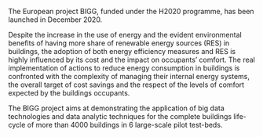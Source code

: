 The European project BIGG, funded under the H2020 programme, has been launched in December 2020.

Despite the increase in the use of energy and the evident environmental benefits of having more share of renewable energy sources (RES) in buildings, the adoption of both energy efficiency measures and RES is highly influenced by its cost and the impact on occupants’ comfort. The real implementation of actions to reduce energy consumption in buildings is confronted with the complexity of managing their internal energy systems, the overall target of cost savings and the respect of the levels of comfort expected by the buildings occupants.

The BIGG project aims at demonstrating the application of big data technologies and data analytic techniques for the complete buildings life-cycle of more than 4000 buildings in 6 large-scale pilot test-beds.
